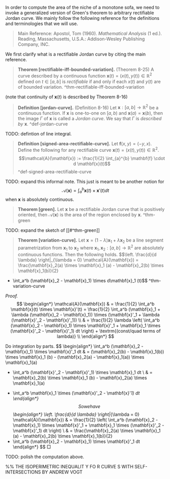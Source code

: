 In order to compute the area of the niche of a monotone sofa, we need to invoke a generalized version of Green's theorem to arbitrary rectifiable Jordan curve. We mainly follow the following reference for the definitions and terminologies that we will use.

> Main Reference: 
> 	Apostol, Tom (1960). _Mathematical Analysis_ (1 ed.). Reading, Massachusetts, U.S.A.: Addison-Wesley Publishing Company, INC.

We first clarify what is a rectifiable Jordan curve by citing the main reference.

> __Theorem [rectifiable-iff-bounded-variation].__ (Theorem 8-25) A curve described by a continuous function $\mathbf{x}(t) = (x(t), y(t)) \in \mathbb{R}^2$ defined on $t \in [a, b]$ is _rectifiable_ if and only if each $x(t)$ and $y(t)$ are of bounded variation. ^thm-rectifiable-iff-bounded-variation

(note that continuity of $\mathbf{x}(t)$ is described by Theorem 8-16)

> __Definition [jordan-curve].__ (Definition 8-16) Let $\mathbf{x} : [a, b] \to \mathbb{R}^2$ be a continuous function. If $\mathbf{x}$ is one-to-one on $[a, b)$ and $\mathbf{x}(a) = \mathbf{x}(b)$, then the image $\Gamma$ of $\mathbf{x}$ is called a _Jordan curve_. We say that $\Gamma$ is _described by_ $\mathbf{x}$. ^def-jordan-curve

TODO: defintion of line integral.

> __Definition [signed-area-rectifiable-curve].__ Let $\mathbf{f}(x, y) = (-y, x)$. Define the following for any rectifiable curve $\mathbf{x}(t) = (x(t), y(t)) \in \mathbb{R}^2$. $$\mathcal{A}(\mathbf{x}) := \frac{1}{2} \int_{a}^{b} \mathbf{f} \cdot d \mathbf{x}(t)$$ ^def-signed-area-rectifiable-curve

TODO: expand this informal note. This just is meant to be another notion for $$\mathcal{A}(\mathbf{x}) = \int_{a}^{b} \mathbf{x}(t) \times \mathbf{x}'(t) dt$$ when $\mathbf{x}$ is absolutely continuous.

> __Theorem [green].__ Let $\mathbf{x}$ be a rectifiable Jordan curve that is positively oriented, then $\mathcal{A}(\mathbf{x})$ is the area of the region enclosed by $\mathbf{x}$. ^thm-green

TODO: expand the sketch of [[#^thm-green]]

> __Theorem [variation-curve].__ Let $\mathbf{x} = (1 - \lambda) \mathbf{x}_1 + \lambda \mathbf{x}_2$ be a line segment parametrization from $\mathbf{x}_1$ to $\mathbf{x}_2$ where $\mathbf{x}_1, \mathbf{x}_2 : [a, b] \rightarrow \mathbb{R}^2$ are absolutely continuous functions. Then the following holds. $$\left. \frac{d}{d \lambda} \right|_{\lambda = 0} \mathcal{A}(\mathbf{x}) = \frac{\mathbf{x}_2(a) \times \mathbf{x}_1 (a) - \mathbf{x}_2(b) \times \mathbf{x}_1(b)}{2}
+ \int_a^b (\mathbf{x}_2 - \mathbf{x}_1) \times d\mathbf{x}_1 (t)$$ ^thm-variation-curve

_Proof._  
$$
\begin{align*}
\mathcal{A}(\mathbf{x}) & = \frac{1}{2} \int_a^b \mathbf{x}(t) \times \mathbf{x}'(t) 
= \frac{1}{2} \int_a^b (\mathbf{x}_1 + \lambda (\mathbf{x}_2 - \mathbf{x}_1)) \times (\mathbf{x}'_1 + \lambda (\mathbf{x}'_2 - \mathbf{x}'_1)) \\
& = \frac{1}{2} \lambda \left( \int_a^b (\mathbf{x}_2 - \mathbf{x}_1) \times \mathbf{x}'_1 + \mathbf{x}_1 \times (\mathbf{x}'_2 - \mathbf{x}'_1) dt \right) + \textrm{(const/quad terms of lambda)} \\
\end{align*}
$$

Do integration by parts.
$$
\begin{align*}
\int_a^b (\mathbf{x}_2 - \mathbf{x}_1) \times \mathbf{x}'_1 dt & = 
(\mathbf{x}_2(b) - \mathbf{x}_1(b)) \times \mathbf{x}_1 (b) - (\mathbf{x}_2(a) - \mathbf{x}_1(a)) \times \mathbf{x}_1(a)
- \int_a^b (\mathbf{x}'_2 - \mathbf{x}'_1) \times \mathbf{x}_1 dt \\
& = \mathbf{x}_2(b) \times \mathbf{x}_1 (b) - \mathbf{x}_2(a) \times \mathbf{x}_1(a)
+ \int_a^b \mathbf{x}_1 \times (\mathbf{x}'_2 - \mathbf{x}'_1) dt
\end{align*}
$$
So we have
$$
\begin{align*}
\left. \frac{d}{d \lambda} \right|_{\lambda = 0} \mathcal{A}(\mathbf{x}) & = 
\frac{1}{2} \left( \int_a^b (\mathbf{x}_2 - \mathbf{x}_1) \times \mathbf{x}'_1 + \mathbf{x}_1 \times (\mathbf{x}'_2 - \mathbf{x}'_1) dt \right) \\
& = \frac{\mathbf{x}_2(a) \times \mathbf{x}_1 (a) - \mathbf{x}_2(b) \times \mathbf{x}_1(b)}{2}
+ \int_a^b (\mathbf{x}_2 - \mathbf{x}_1) \times \mathbf{x}'_1 dt
\end{align*}
$$
□

TODO: polish the computation above.

%% THE ISOPERIMETRIC INEQUALIT Y FO R CURVE S WITH SELF-INTERSECTIONS BY ANDREW VOGT